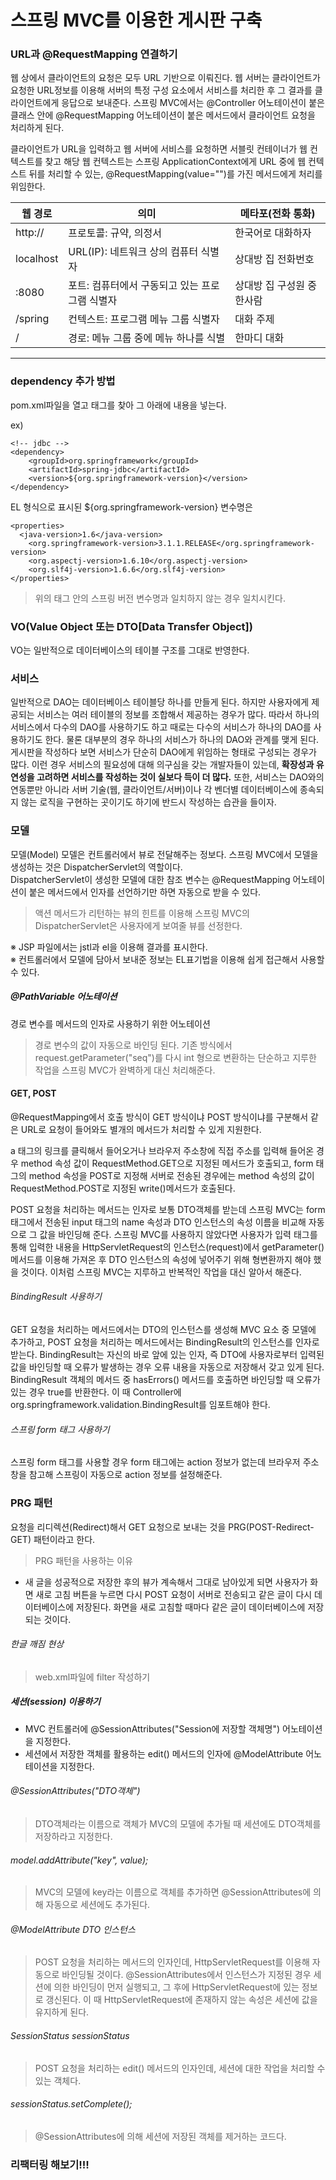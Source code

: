 # 스프링 MVC를 이용한 게시판 구축

### URL과 @RequestMapping 연결하기
웹 상에서 클라이언트의 요청은 모두 URL 기반으로 이뤄진다. 웹 서버는 클라이언트가 요청한 URL정보를 이용해 서버의 특정 구성 요소에서 서비스를 처리한 후 
그 결과를 클라이언트에게 응답으로 보내준다. 스프링 MVC에서는 @Controller 어노테이션이 붙은 클래스 안에 @RequestMapping 어노테이션이 붙은 메서드에서
클라이언트 요청을 처리하게 된다.

클라이언트가 URL을 입력하고 웹 서버에 서비스를 요청하면 서블릿 컨테이너가 웹 컨텍스트를 찾고 해당 웹 컨텍스트는 스프링 ApplicationContext에게
URL 중에 웹 컨텍스트 뒤를 처리할 수 있는, @RequestMapping(value="")를 가진 메서드에게 처리를 위임한다.

웹 경로 | 의미 | 메타포(전화 통화)
--------|--------|------------
http:// | 프로토콜: 규약, 의정서 | 한국어로 대화하자
localhost | URL(IP): 네트워크 상의 컴퓨터 식별자 | 상대방 집 전화번호
:8080 | 포트: 컴퓨터에서 구동되고 있는 프로그램 식별자 | 상대방 집 구성원 중 한사람
/spring | 컨텍스트: 프로그램 메뉴 그룹 식별자 | 대화 주제
/ | 경로: 메뉴 그룹 중에 메뉴 하나를 식별 | 한마디 대화
<hr/>

### dependency 추가 방법
pom.xml파일을 열고 <dependencies>태그를 찾아 그 아래에 내용을 넣는다.

ex)
```
<!-- jdbc -->
<dependency>
	<groupId>org.springframework</groupId>
	<artifactId>spring-jdbc</artifactId>
	<version>${org.springframework-version}</version>
</dependency> 
```
EL 형식으로 표시된 ${org.springframework-version} 변수명은
```
<properties>
  <java-version>1.6</java-version>
	<org.springframework-version>3.1.1.RELEASE</org.springframework-version>
	<org.aspectj-version>1.6.10</org.aspectj-version>
	<org.slf4j-version>1.6.6</org.slf4j-version>
</properties>
```
> 위의 <properties> 태그 안의 스프링 버전 변수명과 일치하지 않는 경우 일치시킨다.

### VO(Value Object 또는 DTO[Data Transfer Object])
VO는 일반적으로 데이터베이스의 테이블 구조를 그대로 반영한다. 

### 서비스
일반적으로 DAO는 데이터베이스 테이블당 하나를 만들게 된다. 하지만 사용자에게 제공되는 서비스는 여러 테이블의 정보를 조합해서 제공하는 경우가 많다.
따라서 하나의 서비스에서 다수의 DAO를 사용하기도 하고 때로는 다수의 서비스가 하나의 DAO를 사용하기도 한다. 물론 대부분의 경우 하나의 서비스가
하나의 DAO와 관계를 맺게 된다. 게시판을 작성하다 보면 서비스가 단순히 DAO에게 위임하는 형태로 구성되는 경우가 많다. 이런 경우 서비스의 필요성에
대해 의구심을 갖는 개발자들이 있는데, **확장성과 유연성을 고려하면 서비스를 작성하는 것이 실보다 득이 더 많다.** 또한, 서비스는 DAO와의 연동뿐만
아니라 서버 기술(웹, 클라이언트/서버)이나 각 벤더별 데이터베이스에 종속되지 않는 로직을 구현하는 곳이기도 하기에 반드시 작성하는 습관을 들이자.

### 모델
모델(Model) 모델은 컨트롤러에서 뷰로 전달해주는 정보다. 스프링 MVC에서 모델을 생성하는 것은 DispatcherServlet의 역할이다.<br/>
DispatcherServlet이 생성한 모델에 대한 참조 변수는 @RequestMapping 어노테이션이 붙은 메서드에서 인자를 선언하기만 하면 자동으로 받을 수 있다.

> 액션 메서드가 리턴하는 뷰의 힌트를 이용해 스프링 MVC의 DispatcherServlet은 사용자에게 보여줄 뷰를 선정한다.

※ JSP 파일에서는 jstl과 el을 이용해 결과를 표시한다.<br/>
※ 컨트롤러에서 모델에 담아서 보내준 정보는 EL표기법을 이용해 쉽게 접근해서 사용할 수 있다.

##### @PathVariable 어노테이션
경로 변수를 메서드의 인자로 사용하기 위한 어노테이션

> 경로 변수의 값이 자동으로 바인딩 된다.
> 기존 방식에서 request.getParameter("seq")를 다시 int 형으로 변환하는 단순하고 지루한 작업을 스프링 MVC가 완벽하게 대신 처리해준다.

#### GET, POST
@RequestMapping에서 호출 방식이 GET 방식이냐 POST 방식이냐를 구분해서 같은 URL로 요청이 들어와도 별개의 메서드가 처리할 수 있게 지원한다.

a 태그의 링크를 클릭해서 들어오거나 브라우저 주소창에 직접 주소를 입력해 들어온 경우 method 속성 값이 RequestMethod.GET으로 지정된 메서드가 호출되고, form 태그의 method 속성을 POST로 지정해 서버로 전송된 경우에는 method 속성의 값이 RequestMethod.POST로 지정된 write()메서드가 호출된다.

POST 요청을 처리하는 메서드는 인자로 보통 DTO객체를 받는데 스프링 MVC는 form 태그에서 전송된 input 태그의 name 속성과 DTO 인스턴스의 속성 이름을 비교해 자동으로 그 값을 바인딩해 준다. 스프링 MVC를 사용하지 않았다면 사용자가 입력 태그를 통해 입력한 내용을 HttpServletRequest의 인스턴스(request)에서 getParameter() 메서드를 이용해 가져온 후 DTO 인스턴스의 속성에 넣어주기 위해 형변환까지 해야 했을 것이다. 이처럼 스프링 MVC는 지루하고 반복적인 작업을 대신 알아서 해준다.

###### BindingResult 사용하기
GET 요청을 처리하는 메서드에서는 DTO의 인스턴스를 생성해 MVC 요소 중 모델에 추가하고, POST 요청을 처리하는 메서드에서는 BindingResult의 인스턴스를 인자로 받는다. BindingResult는 자신의 바로 앞에 있는 인자, 즉 DTO에 사용자로부터 입력된 값을 바인딩할 때 오류가 발생하는 경우 오류 내용을 자동으로 저장해서 갖고 있게 된다. BindingResult 객체의 메서드 중 hasErrors() 메서드를 호출하면 바인딩할 때 오류가 있는 경우 true를 반환한다. 이 때 Controller에 org.springframework.validation.BindingResult를 임포트해야 한다.

###### 스프링 form 태그 사용하기
스프링 form 태그를 사용할 경우 form 태그에는 action 정보가 없는데 브라우저 주소창을 참고해 스프링이 자동으로 action 정보를 설정해준다.

### PRG 패턴
요청을 리디렉션(Redirect)해서 GET 요청으로 보내는 것을 PRG(POST-Redirect-GET) 패턴이라고 한다.
> PRG 패턴을 사용하는 이유
* 새 글을 성공적으로 저장한 후의 뷰가 계속해서 그대로 남아있게 되면 사용자가 화면 새로 고침 버튼을 누르면 다시 POST 요청이 서버로 전송되고 같은 글이 다시 데이터베이스에 저장된다. 화면을 새로 고침할 때마다 같은 글이 데이터베이스에 저장되는 것이다.

###### 한글 깨짐 현상
> web.xml파일에 filter 작성하기

##### 세션(session) 이용하기
* MVC 컨트롤러에 @SessionAttributes("Session에 저장할 객체명") 어노테이션을 지정한다.
* 세션에서 저장한 객체를 활용하는 edit() 메서드의 인자에 @ModelAttribute 어노테이션을 지정한다.

###### @SessionAttributes("DTO객체")
> DTO객체라는 이름으로 객체가 MVC의 모델에 추가될 때 세션에도 DTO객체를 저장하라고 지정한다.
###### model.addAttribute("key", value);
> MVC의 모델에 key라는 이름으로 객체를 추가하면 @SessionAttributes에 의해 자동으로 세션에도 추가된다.
###### @ModelAttribute DTO 인스턴스
> POST 요청을 처리하는 메서드의 인자인데, HttpServletRequest를 이용해 자동으로 바인딩될 것이다. @SessionAttributes에서 인스턴스가 지정된 경우 세션에 의한 바인딩이 먼저 실행되고, 그 후에 HttpServletRequest에 있는 정보로 갱신된다. 이 때 HttpServletRequest에 존재하지 않는 속성은 세션에 값을 유지하게 된다.
###### SessionStatus sessionStatus
> POST 요청을 처리하는 edit() 메서드의 인자인데, 세션에 대한 작업을 처리할 수 있는 객체다.
###### sessionStatus.setComplete();
> @SessionAttributes에 의해 세션에 저장된 객체를 제거하는 코드다.

### 리팩터링 해보기!!!
